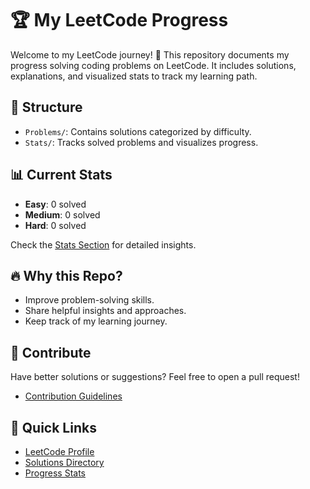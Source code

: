 # 🏆 My LeetCode Progress

Welcome to my LeetCode journey! 🚀 This repository documents my progress solving coding problems on LeetCode. It includes solutions, explanations, and visualized stats to track my learning path.

## 🌟 Structure
- `Problems/`: Contains solutions categorized by difficulty.
- `Stats/`: Tracks solved problems and visualizes progress.

## 📊 Current Stats
- **Easy**: 0 solved
- **Medium**: 0 solved
- **Hard**: 0 solved

Check the [Stats Section](Stats/Stats_Summary.md) for detailed insights.

## 🔥 Why this Repo?
- Improve problem-solving skills.
- Share helpful insights and approaches.
- Keep track of my learning journey.

## 🤝 Contribute
Have better solutions or suggestions? Feel free to open a pull request!
- [Contribution Guidelines](CONTRIBUTING.md) 

## 📌 Quick Links
- [LeetCode Profile](#)
- [Solutions Directory](Problems/)
- [Progress Stats](Stats/Stats_Summary.md)

